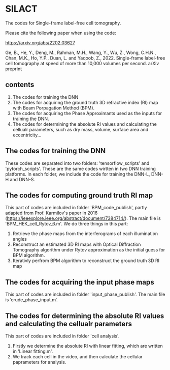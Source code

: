 # SILACT
The codes for Single-frame label-free cell tomography.

Please cite the following paper when using the code: 

https://arxiv.org/abs/2202.03627 

Ge, B., He, Y., Deng, M., Rahman, M.H., Wang, Y., Wu, Z., Wong, C.H.N., Chan, M.K., Ho, Y.P., Duan, L. and Yaqoob, Z., 2022. Single-frame label-free cell tomography at speed of more than 10,000 volumes per second. arXiv preprint

## contents
1. The codes for training the DNN
2. The codes for acquiring the ground truth 3D refractive index (RI) map with Beam Porpagation Method (BPM).
3. The codes for acquiring the Phase Approximants used as the inputs for training the DNN.
4. The codes for determining the absolute RI values and calculating the cellualr parameters, such as dry mass, volume, surface area and eccentricity...

## The codes for training the DNN
These codes are separated into two folders: 'tensorflow_scripts' and 'pytorch_scripts'. These are the same codes wirtten in two DNN training platforms. In each folder, we include the code for training the DNN-L, DNN-H and DNN-S.

## The codes for computing ground truth RI map

This part of codes are included in folder 'BPM_code_publish', partly adapted from Prof. Karmilov's paper in 2016 (https://ieeexplore.ieee.org/abstract/document/7384714/). The main file is 'BPM_HEK_cell_Rytov_6.m'. We do three things in this part:
1. Retrieve the phase maps from the interferograms of each illumination angles
2. Reconstruct an estimated 3D RI maps with Optical Diffraction Tomography algorithm under Rytov approximation as the initial guess for BPM algorithm.
3. Iterativly perfrom BPM algorithm to reconstruct the ground truth 3D RI map

## The codes for acquiring the input phase maps

This part of codes are included in folder 'input_phase_publish'. The main file is ’crude_phase_input.m‘.

## The codes for determining the absolute RI values and calculating the cellualr parameters

This part of codes are included in folder 'cell analysis'. 
1. Firstly we determine the absolute RI with linear fitting, which are written in 'Linear fitting.m'.
2. We track each cell in the video, and then calculate the cellular paprameters for analysis.

